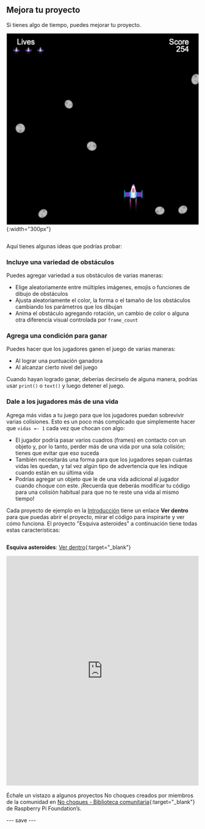 ## Mejora tu proyecto

<div style="display: flex; flex-wrap: wrap">
<div style="flex-basis: 200px; flex-grow: 1; margin-right: 15px;">
Si tienes algo de tiempo, puedes mejorar tu proyecto.
</div>
<div>

![Ejemplo del proyecto Esquiva Asteroides con vidas.](images/example1.png){:width="300px"}

</div>
</div>

Aquí tienes algunas ideas que podrías probar:

### Incluye una variedad de obstáculos
Puedes agregar variedad a sus obstáculos de varias maneras:
 - Elige aleatoriamente entre múltiples imágenes, emojis o funciones de dibujo de obstáculos
 - Ajusta aleatoriamente el color, la forma o el tamaño de los obstáculos cambiando los parámetros que los dibujan
 - Anima el obstáculo agregando rotación, un cambio de color o alguna otra diferencia visual controlada por `frame_count`

### Agrega una condición para ganar
Puedes hacer que los jugadores ganen el juego de varias maneras:
 - Al lograr una puntuación ganadora
 - Al alcanzar cierto nivel del juego

Cuando hayan logrado ganar, deberías decírselo de alguna manera, podrías usar `print()` o `text()` y luego detener el juego.

### Dale a los jugadores más de una vida
Agrega más vidas a tu juego para que los jugadores puedan sobrevivir varias colisiones. Esto es un poco más complicado que simplemente hacer que `vidas =- 1` cada vez que chocan con algo:
 - El jugador podría pasar varios cuadros (frames) en contacto con un objeto y, por lo tanto, perder más de una vida por una sola colisión; tienes que evitar que eso suceda
 - También necesitarás una forma para que los jugadores sepan cuántas vidas les quedan, y tal vez algún tipo de advertencia que les indique cuando están en su última vida
 - Podrías agregar un objeto que le de una vida adicional al jugador cuando choque con este. ¡Recuerda que deberás modificar tu código para una colisión habitual para que no te reste una vida al mismo tiempo!

Cada proyecto de ejemplo en la [Introducción](./) tiene un enlace **Ver dentro** para que puedas abrir el proyecto, mirar el código para inspirarte y ver cómo funciona. El proyecto "Esquiva asteroides" a continuación tiene todas estas características:

<div style="display: flex; flex-wrap: wrap">
<div style="flex-basis: 175px; flex-grow: 1">  

**Esquiva asteroides**: [Ver dentro](https://trinket.io/python/d156014e67){:target="_blank"}
<div class="trinket">
<iframe src="https://trinket.io/embed/python/d156014e67?outputOnly=true" width="100%" height="600" frameborder="0" marginwidth="0" marginheight="0" allowfullscreen></iframe>
</div>

</div>
</div>

Échale un vistazo a algunos proyectos No choques creados por miembros de la comunidad en [No choques - Biblioteca comunitaria](https://wke.lt/w/s/KobNfx){:target="_blank"} de Raspberry Pi Foundation’s.

--- save ---
